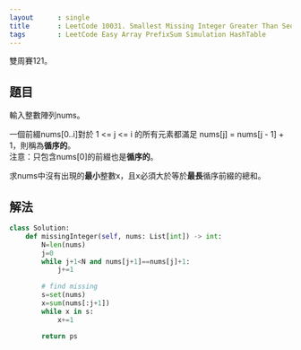 ```yaml
---
layout      : single
title       : LeetCode 10031. Smallest Missing Integer Greater Than Sequential Prefix Sum
tags        : LeetCode Easy Array PrefixSum Simulation HashTable
---
```

雙周賽121。

## 題目

輸入整數陣列nums。  

一個前綴nums[0..i]對於 1 <= j <= i 的所有元素都滿足 nums[j] = nums[j - 1] + 1，則稱為**循序的**。  
注意：只包含nums[0]的前綴也是**循序的**。  

求nums中沒有出現的**最小**整數x，且x必須大於等於**最長**循序前綴的總和。  

## 解法

```python
class Solution:
    def missingInteger(self, nums: List[int]) -> int:
        N=len(nums)
        j=0
        while j+1<N and nums[j+1]==nums[j]+1:
            j+=1
        
        # find missing
        s=set(nums)
        x=sum(nums[:j+1])
        while x in s:
            x+=1
            
        return ps
```
